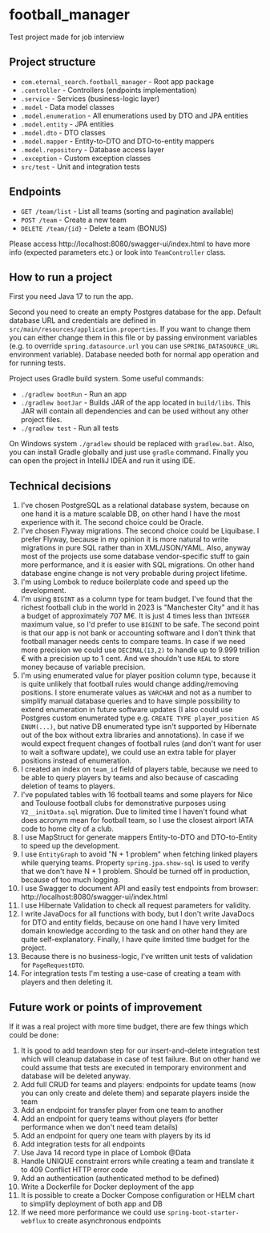 # football_manager

Test project made for job interview

## Project structure

- `com.eternal_search.football_manager` - Root app package
- `.controller` - Controllers (endpoints implementation)
- `.service` - Services (business-logic layer)
- `.model` - Data model classes
- `.model.enumeration` - All enumerations used by DTO and JPA entities
- `.model.entity` - JPA entities
- `.model.dto` - DTO classes
- `.model.mapper` - Entity-to-DTO and DTO-to-entity mappers
- `.model.repository` - Database access layer
- `.exception` - Custom exception classes
- `src/test` - Unit and integration tests

## Endpoints

- `GET /team/list` - List all teams (sorting and pagination available)
- `POST /team` - Create a new team
- `DELETE /team/{id}` - Delete a team (BONUS)

Please access http://localhost:8080/swagger-ui/index.html to have more info
(expected parameters etc.) or look into `TeamController` class.

## How to run a project

First you need Java 17 to run the app.

Second you need to create an empty Postgres database for the app.
Default database URL and credentials are defined in `src/main/resources/application.properties`.
If you want to change them you can either change them in this file or by passing environment variables
(e.g. to override `spring.datasource.url` you can use `SPRING_DATASOURCE_URL` environment variable).
Database needed both for normal app operation and for running tests.

Project uses Gradle build system. Some useful commands:

- `./gradlew bootRun` - Run an app
- `./gradlew bootJar` - Builds JAR of the app located in `build/libs`. 
  This JAR will contain all dependencies and can be used without any other project files.
- `./gradlew test` - Run all tests

On Windows system `./gradlew` should be replaced with `gradlew.bat`. Also, you can install Gradle globally
and just use `gradle` command. Finally you can open the project in IntelliJ IDEA and run it using
IDE.

## Technical decisions

1. I've chosen PostgreSQL as a relational database system, because on one hand
   it is a mature scalable DB, on other hand I have the most experience with it.
   The second choice could be Oracle.
2. I've chosen Flyway migrations. The second choice could be Liquibase. I prefer
   Flyway, because in my opinion it is more natural to write migrations in pure SQL
   rather than in XML/JSON/YAML. Also, anyway most of the projects use some 
   database vendor-specific stuff to gain more performance,
   and it is easier with SQL migrations. On other hand
   database engine change is not very probable during project lifetime.
3. I'm using Lombok to reduce boilerplate code and speed up the development.
4. I'm using `BIGINT` as a column type for team budget. I've found that the richest
   football club in the world in 2023 is "Manchester City" and it has a budget of
   approximately 707 M€. It is just 4 times less than `INTEGER` maximum value, so
   I'd prefer to use `BIGINT` to be safe. The second point is that our app is not
   bank or accounting software and I don't think that football manager needs
   cents to compare teams. In case if we need more precision we could use 
   `DECIMAL(13,2)` to handle up to 9.999 trillion € with a precision up to 1 cent.
   And we shouldn't use `REAL` to store money because of variable precision.
5. I'm using enumerated value for player position column type, because it is
   quite unlikely that football rules would change adding/removing positions.
   I store enumerate values as `VARCHAR` and not as a number to
   simplify manual database queries and to have simple possibility to extend enumeration
   in future software updates (I also could use Postgres custom enumerated type
   e.g. `CREATE TYPE player_position AS ENUM(...)`, but native DB enumerated type isn't 
   supported by Hibernate out of the box without extra libraries and annotations). 
   In case if we would expect frequent changes of football rules (and don't want 
   for user to wait a software update), we could use an extra table for player 
   positions instead of enumeration.
6. I created an index on `team_id` field of players table, because we need to
   be able to query players by teams and also because of cascading deletion
   of teams to players.
7. I've populated tables with 16 football teams and some players for Nice and 
   Toulouse football clubs for demonstrative purposes using `V2__initData.sql` 
   migration. Due to limited time I haven't found what does acronym mean for
   football team, so I use the closest airport IATA code to home city of a club.
8. I use MapStruct for generate mappers Entity-to-DTO and DTO-to-Entity to speed up
   the development.
9. I use `EntityGraph` to avoid "N + 1 problem" when fetching linked players while 
   querying teams. Property `spring.jpa.show-sql` is used to verify that we
   don't have N + 1 problem. Should be turned off in production, because of
   too much logging.
10. I use Swagger to document API and easily test endpoints from browser:
    http://localhost:8080/swagger-ui/index.html
11. I use Hibernate Validation to check all request parameters for validity.
12. I write JavaDocs for all functions with body, but I don't write JavaDocs
    for DTO and entity fields, because on one hand I have very limited
    domain knowledge according to the task and on other hand they are quite
    self-explanatory. Finally, I have quite limited time budget for the project.
13. Because there is no business-logic, I've written unit tests of validation 
    for `PageRequestDTO`.
14. For integration tests I'm testing a use-case of creating a team with players and then deleting it.

## Future work or points of improvement

If it was a real project with more time budget, there are few things which could be done:

1. It is good to add teardown step for our insert-and-delete integration test which will cleanup database in case of test failure.
   But on other hand we could assume that tests are executed in temporary environment and database will be deleted anyway.
2. Add full CRUD for teams and players: endpoints for update teams
   (now you can only create and delete them) and separate players inside the team
3. Add an endpoint for transfer player from one team to another
4. Add an endpoint for query teams without players (for better performance when we don't need team details)
5. Add an endpoint for query one team with players by its id
6. Add integration tests for all endpoints
7. Use Java 14 record type in place of Lombok @Data
8. Handle UNIQUE constraint errors while creating a team and translate it to 409 Conflict HTTP error code
9. Add an authentication (authenticated method to be defined)
10. Write a Dockerfile for Docker deployment of the app
11. It is possible to create a Docker Compose configuration or HELM chart to simplify deployment of both app and DB
12. If we need more performance we could use `spring-boot-starter-webflux` to create asynchronous endpoints
